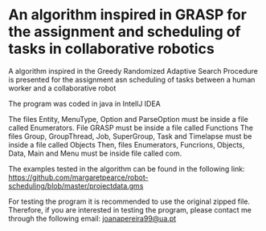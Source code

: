 # An algorithm inspired in GRASP for the assignment and scheduling of tasks in collaborative robotics
A algorithm inspired in the Greedy Randomized Adaptive Search Procedure is presented for the assignment asn scheduling of tasks between a human worker and a collaborative robot

The program was coded in java in IntellJ IDEA

The files Entity, MenuType, Option and ParseOption must be inside a file called Enumerators.
File GRASP must be inside a file called Functions
The files Group, GroupThread, Job, SuperGroup, Task and Timelapse must be inside a file called Objects
Then, files Enumerators, Funcrions, Objects, Data, Main and Menu must be inside file called com.

The examples tested in the algorithm can be found in the following link: https://github.com/margaretpearce/robot-scheduling/blob/master/projectdata.gms

For testing the program it is recommended to use the original zipped file. Therefore, if you are interested in testing the program, please contact me through the following email: joanapereira99@ua.pt 

